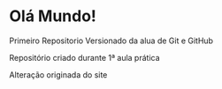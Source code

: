 # Olá Mundo!
 Primeiro Repositorio Versionado da alua de Git e GitHub

Repositório criado durante 1ª aula prática

Alteração originada do site 
